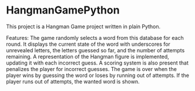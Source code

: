 # HangmanGamePython

This project is a Hangman Game project written in plain Python. 

Features: 
The game randomly selects a word from this database for each round. It displays the current state of the word with underscores for unrevealed letters, the letters guessed so far, and the number of attempts remaining. A representation of the Hangman figure is implemented, updating it with each incorrect guess. A scoring system is also present that penalizes the player for incorrect guesses. The game is over when the player wins by guessing the word or loses by running out of attempts. If the player runs out of attempts, the wanted word is shown. 